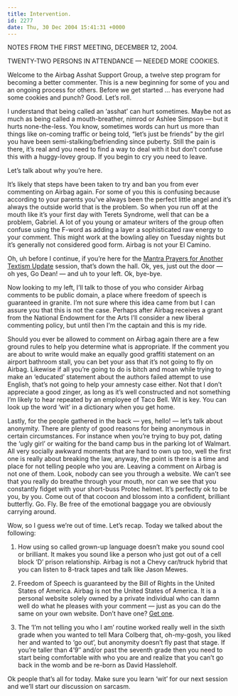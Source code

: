 ```yaml
---
title: Intervention.
id: 2277
date: Thu, 30 Dec 2004 15:41:31 +0000
---
```


NOTES FROM THE FIRST MEETING, DECEMBER 12, 2004.  

TWENTY-TWO PERSONS IN ATTENDANCE — NEEDED MORE COOKIES.



Welcome to the Airbag Asshat Support Group, a twelve step program for becoming a better commenter. This is a new beginning for some of you and an ongoing process for others. Before we get started … has everyone had some cookies and punch? Good. Let’s roll.  

I understand that being called an ‘asshat’ can hurt sometimes. Maybe not as much as being called a mouth-breather, nimrod or Ashlee Simpson — but it hurts none-the-less. You know, sometimes words can hurt us more than things like on-coming traffic or being told, “let’s just be friends” by the girl you have been semi-stalking/befriending since puberty. Still the pain is there, it’s real and you need to find a way to deal with it but don’t confuse this with a huggy-lovey group. If you begin to cry you need to leave.  

Let’s talk about why you’re here.  

It’s likely that steps have been taken to try and ban you from ever commenting on Airbag again. For some of you this is confusing because according to your parents you’ve always been the perfect little angel and it’s always the outside world that is the problem. So when you run off at the mouth like it’s your first day with Terets Syndrome, well that can be a problem, Gabriel. A lot of you young or amateur writers of the group often confuse using the F-word as adding a layer a sophisticated raw energy to your comment. This might work at the bowling alley on Tuesday nights but it’s generally not considered good form. Airbag is not your El Camino.  

Oh, uh before I continue, if you’re here for the [Mantra Prayers for Another Textism Update](http://www.textism.com) session, that’s down the hall. Ok, yes, just out the door — oh yes, Go Dean! — and uh to your left. Ok, bye-bye.  

Now looking to my left, I’ll talk to those of you who consider Airbag comments to be public domain, a place where freedom of speech is guaranteed in granite. I’m not sure where this idea came from but I can assure you that this is not the case. Perhaps after Airbag receives a grant from the National Endowment for the Arts I’ll consider a new liberal commenting policy, but until then I’m the captain and this is my ride.  

Should you ever be allowed to comment on Airbag again there are a few ground rules to help you determine what is appropriate. If the comment you are about to write would make an equally good graffiti statement on an airport bathroom stall, you can bet your ass that it’s not going to fly on Airbag. Likewise if all you’re going to do is bitch and moan while trying to make an ‘educated’ statement about the authors failed attempt to use English, that’s not going to help your amnesty case either. Not that I don’t appreciate a good zinger, as long as it’s well constructed and not something I’m likely to hear repeated by an employee of Taco Bell. Wit is key. You can look up the word ‘wit’ in a dictionary when you get home.  

Lastly, for the people gathered in the back — yes, hello! — let’s talk about anonymity. There are plenty of good reasons for being anonymous in certain circumstances. For instance when you’re trying to buy pot, dating the ‘ugly girl’ or waiting for the band camp bus in the parking lot of Walmart. All very socially awkward moments that are hard to own up too, well the first one is really about breaking the law, anyway, the point is there is a time and place for not telling people who you are. Leaving a comment on Airbag is not one of them. Look, nobody can see you through a website. We can’t see that you really do breathe through your mouth, nor can we see that you constantly fidget with your short-buss Protec helmet. It’s perfectly ok to be you, by you. Come out of that cocoon and blossom into a confident, brilliant butterfly. Go. Fly. Be free of the emotional baggage you are obviously carrying around.  

Wow, so I guess we’re out of time. Let’s recap. Today we talked about the following:  

1. How using so called grown-up language doesn’t make you sound cool or brilliant. It makes you sound like a person who just got out of a cell block ‘D’ prison relationship. Airbag is not a Chevy car/truck hybrid that you can listen to 8-track tapes and talk like Jason Mewes.  

2. Freedom of Speech is guaranteed by the Bill of Rights in the United States of America. Airbag is not the United States of America. It is a personal website solely owned by a private individual who can damn well do what he pleases with your comment — just as you can do the same on your own website. Don’t have one? [Get one](http://www.blogger.com).  

3. The ‘I’m not telling you who I am’ routine worked really well in the sixth grade when you wanted to tell Mara Colberg that, oh-my-gosh, you liked her and wanted to ‘go out’, but anonymity doesn’t fly past that stage. If you’re taller than 4’9″ and/or past the seventh grade then you need to start being comfortable with who you are and realize that you can’t go back in the womb and be re-born as David Hassleholf.  

Ok people that’s all for today. Make sure you learn ‘wit’ for our next session and we’ll start our discussion on sarcasm.





